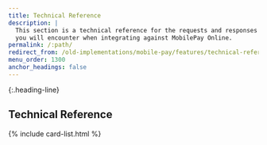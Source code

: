```yaml
---
title: Technical Reference
description: |
  This section is a technical reference for the requests and responses
  you will encounter when integrating against MobilePay Online.
permalink: /:path/
redirect_from: /old-implementations/mobile-pay/features/technical-reference/
menu_order: 1300
anchor_headings: false
---
```


{:.heading-line}

## Technical Reference

{% include card-list.html %}
